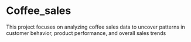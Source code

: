# Coffee_sales
This project focuses on analyzing coffee sales data to uncover patterns in customer behavior, product performance, and overall sales trends
